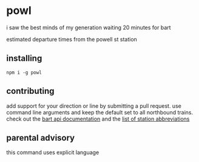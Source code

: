 # powl
i saw the best minds of my generation waiting 20 minutes for bart

estimated departure times from the powell st station

## installing

`npm i -g powl`

## contributing

add support for your direction or line by submitting a pull request. use command line arguments and keep the default
set to all northbound trains.
check out the [bart api documentation](http://api.bart.gov/docs/etd/etd.aspx)
and the [list of station abbreviations](http://api.bart.gov/docs/overview/abbrev.aspx)

## parental advisory

this command uses explicit language
